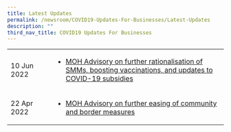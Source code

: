 ```yaml
---
title: Latest Updates
permalink: /newsroom/COVID19-Updates-For-Businesses/Latest-Updates
description: ""
third_nav_title: COVID19 Updates For Businesses
---
```

<table style="width:100%;">
 <tr>
	 <td style="width:20%;">
		 <p>10 Jun 2022</p>
	 </td>
	 <td>
		 <ul>
<li><a href="https://www.moh.gov.sg/news-highlights/details/further-rationalisation-of-smms-boosting-vaccinations-and-updates-to-covid-19-subsidies">MOH Advisory on further rationalisation of SMMs, boosting vaccinations, and updates to COVID-19 subsidies</a></li>
		 </ul>
	</td>
	</tr>
	
<tr>
	<td>
		<p>22 Apr 2022</p>
	</td>
	<td>
			<ul>
				<li><a href="https://www.moh.gov.sg/news-highlights/details/further-easing-of-community-and-border-measures">MOH Advisory on further easing of community and border measures</a></li>
			</ul>
	</td>
</tr>

</table>